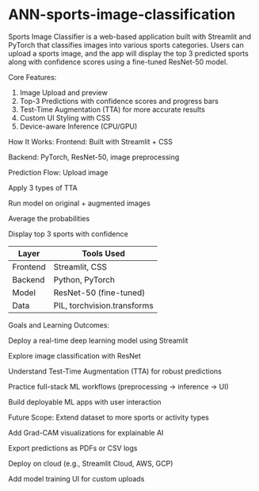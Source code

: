 # ANN-sports-image-classification

Sports Image Classifier is a web-based application built with Streamlit and PyTorch that classifies images into various sports categories. Users can upload a sports image, and the app will display the top 3 predicted sports along with confidence scores using a fine-tuned ResNet-50 model.

Core Features:
1. Image Upload and preview
2. Top-3 Predictions with confidence scores and progress bars
3. Test-Time Augmentation (TTA) for more accurate results
4. Custom UI Styling with CSS
5. Device-aware Inference (CPU/GPU)

How It Works:
Frontend: Built with Streamlit + CSS

Backend: PyTorch, ResNet-50, image preprocessing

Prediction Flow:
Upload image

Apply 3 types of TTA

Run model on original + augmented images

Average the probabilities

Display top 3 sports with confidence

| Layer    | Tools Used                  |
| -------- | --------------------------- |
| Frontend | Streamlit, CSS              |
| Backend  | Python, PyTorch             |
| Model    | ResNet-50 (fine-tuned)      |
| Data     | PIL, torchvision.transforms |

Goals and Learning Outcomes:

Deploy a real-time deep learning model using Streamlit

Explore image classification with ResNet

Understand Test-Time Augmentation (TTA) for robust predictions

Practice full-stack ML workflows (preprocessing → inference → UI)

Build deployable ML apps with user interaction

Future Scope:
Extend dataset to more sports or activity types

Add Grad-CAM visualizations for explainable AI

Export predictions as PDFs or CSV logs

Deploy on cloud (e.g., Streamlit Cloud, AWS, GCP)

Add model training UI for custom uploads







